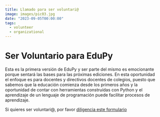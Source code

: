 ```yaml
---
title: Llamado para ser voluntari@
image: images/pic03.jpg
date: "2023-09-05T00:00:00"
tags:
  - volunteer
  - organizational
---
```


# Ser Voluntario para EduPy

Esta es la primera versión de EduPy y ser parte del mismo es emocionante porque sentará las bases para las próximas ediciones.  En esta oportunidad el enfoque es para docentes y directivos docentes de colegios, puesto que sabemos que la educación comienza desde los primeros años y la oportunidad de contar con herramientas construídas con Python y el aprendizaje de un lenguaje de programación puede facilitar procesos de aprendizaje.

Si quieres ser voluntari@, por favor [diligencia este formulario](https://bit.ly/VoluntariadoEduPyOctubre2023)